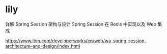 # lily

详解 Spring Session 架构与设计
Spring Session 在 Redis 中实现以及 Web 集成

https://www.ibm.com/developerworks/cn/web/wa-spring-session-architecture-and-design/index.html
